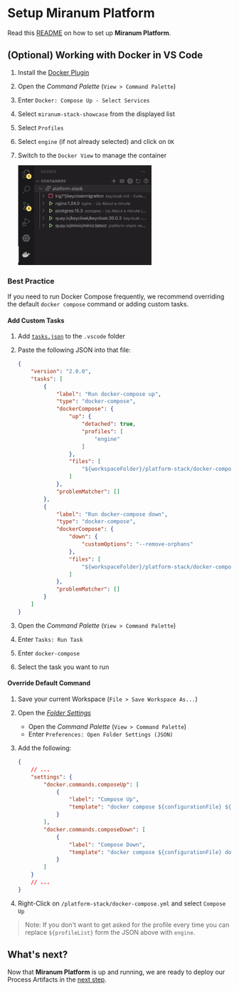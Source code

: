 # Setup **Miranum Platform**

Read this [README](../platform-stack/README.md) on how to set up **Miranum Platform**.

## **(Optional)** Working with Docker in VS Code

1. Install the [Docker Plugin](https://marketplace.visualstudio.com/items?itemName=ms-azuretools.vscode-docker)
2. Open the *Command Palette* (`View > Command Palette`)
3. Enter `Docker: Compose Up - Select Services`
4. Select `miranum-stack-showcase` from the displayed list
5. Select `Profiles`
6. Select `engine` (if not already selected) and click on `OK`
7. Switch to the `Docker View` to manage the container

    <img src="../images/docker-view-icon.png" alt="docker-view-icon" width=300>

### Best Practice

If you need to run Docker Compose frequently, we recommend overriding the default `docker compose` command or adding custom tasks.

#### Add Custom Tasks

1. Add [`tasks.json`](../.vscode/tasks.json) to the `.vscode` folder
2. Paste the following JSON into that file:

    ```json
    {
        "version": "2.0.0",
        "tasks": [
            {
                "label": "Run docker-compose up",
                "type": "docker-compose",
                "dockerCompose": {
                    "up": {
                        "detached": true,
                        "profiles": [
                            "engine"
                        ]
                    },
                    "files": [
                        "${workspaceFolder}/platform-stack/docker-compose.yml",
                    ]
                },
                "problemMatcher": []
            },
            {
                "label": "Run docker-compose down",
                "type": "docker-compose",
                "dockerCompose": {
                    "down": {
                        "customOptions": "--remove-orphans"
                    },
                    "files": [
                        "${workspaceFolder}/platform-stack/docker-compose.yml",
                    ]
                },
                "problemMatcher": []
            }
        ]
    }
    ```

3. Open the *Command Palette* (`View > Command Palette`)
4. Enter `Tasks: Run Task`
5. Enter `docker-compose`
6. Select the task you want to run

#### Override Default Command

1. Save your current Workspace (`File > Save Workspace As...`)
2. Open the [*Folder Settings*](../.vscode/settings.json)
    * Open the *Command Palette* (`View > Command Palette`)
    * Enter `Preferences: Open Folder Settings (JSON)`
3. Add the following:

    ```json
    {
        // ...
        "settings": {
            "docker.commands.composeUp": [
                {
                    "label": "Compose Up",
                    "template": "docker compose ${configurationFile} ${profileList} up ${detached}"
                }
            ],
            "docker.commands.composeDown": [
                {
                    "label": "Compose Down",
                    "template": "docker compose ${configurationFile} down --remove-orphans"
                }
            ]
        }
        // ...
    }
    ```

4. Right-Click on `/platform-stack/docker-compose.yml` and select `Compose Up`

> Note: If you don't want to get asked for the profile every time you can replace `${profileList}` form the JSON above with `engine`.

## What's next?

Now that **Miranum Platform** is up and running,
we are ready to deploy our Process Artifacts in the [next step](./deploy-artifacts.md).
